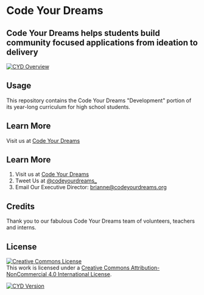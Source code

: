 # Code Your Dreams
## Code Your Dreams helps students build community focused applications from ideation to delivery
[![CYD Overview][overview-image]][overview-url]
## Usage
This repository contains the Code Your Dreams "Development" portion of its year-long curriculum for high school students.
## Learn More
Visit us at [Code Your Dreams](http://codeyourdreams.org)
## Learn More
1. Visit us at [Code Your Dreams](http://codeyourdreams.org)
2. Tweet Us at [@codeyourdreams_](http://twitter.com/codeyourdreams_)
3. Email Our Executive Director: brianne@codeyourdreams.org
## Credits
Thank you to our fabulous Code Your Dreams team of volunteers, teachers and interns. 
## License
<a rel="license" href="http://creativecommons.org/licenses/by-nc/4.0/"><img alt="Creative Commons License" style="border-width:0" src="https://i.creativecommons.org/l/by-nc/4.0/88x31.png" /></a><br />This work is licensed under a <a rel="license" href="http://creativecommons.org/licenses/by-nc/4.0/">Creative Commons Attribution-NonCommercial 4.0 International License</a>.

[![CYD Version][cyd-image]][cyd-url]

<!-- Markdown link & img dfn's -->
[cyd-image]: https://user-images.githubusercontent.com/30474080/60455473-0f2a3900-9bfc-11e9-89f3-64320b84742a.png
[cyd-url]: https://user-images.githubusercontent.com/30474080/60455473-0f2a3900-9bfc-11e9-89f3-64320b84742a.png
[overview-image]: https://user-images.githubusercontent.com/30474080/60456272-75b05680-9bfe-11e9-87aa-46d9f55f0363.png
[overview-url]: https://user-images.githubusercontent.com/30474080/60456272-75b05680-9bfe-11e9-87aa-46d9f55f0363.png



